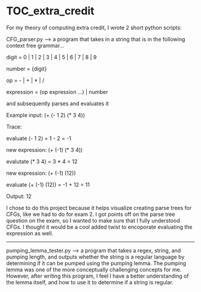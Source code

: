# TOC_extra_credit

For my theory of computing extra credit, I wrote 2 short python scripts:

CFG_parser.py --> a program that takes in a string that is in the following context free grammar...

  digit         = 0 | 1 | 2 | 3 | 4 | 5 | 6 | 7 | 8 | 9
  
  number        = {digit}  
  
  op            = - | + | * | /  
  
  expression    = (op expression ...) | number
  

and subsequently parses and evaluates it

Example input: (+ (- 1 2) (* 3 4))

Trace: 

evaluate (- 1 2) = 1 - 2 = -1

new expression: (+ (-1) (* 3 4))

evalutate (* 3 4) = 3 * 4 = 12

new expression: (+ (-1) (12))

evaluate (+ (-1) (12)) = -1 + 12 = 11

Output: 12

I chose to do this project because it helps visualize creating parse trees for CFGs, like we had to do for exam 2. I got points off on the parse tree question on the exam, so I wanted to make sure that I fully understood CFGs. I thought it would be a cool added twist to encoporate evaluating the expression as well.

------------------

pumping_lemma_tester.py --> a program that takes a regex, string, and pumping length, and outputs whether the string is a regular language by determining if it can be pumped using the pumping lemma. The pumping lemma was one of the more conceptually challenging concepts for me. However, after writing this program, I feel I have a better understanding of the lemma itself, and how to use it to determine if a string is regular. 
